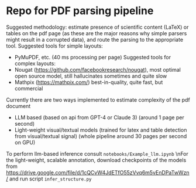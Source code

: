 # Repo for PDF parsing pipeline

Suggested methodology: estimate presence of scientific content (LaTeX) or tables on the pdf page (as these are the major reasons why simple parsers might result in a corrupted data), and route the parsing to the appropriate tool. 
Suggested tools for simple layouts:
- PyMuPDF, etc. (40 ms processing per page)
Suggested tools for complex layouts:
- Nougat (https://github.com/facebookresearch/nougat), most optimal open source model, still hallucinates sometimes and quite slow
- Mathpix (https://mathpix.com/) best-in-quality, quite fast, but commercial

Currently there are two ways implemented to estimate complexity of the pdf document 
- LLM based (based on api from GPT-4 or Claude 3) (around 1 page per second)
- Light-weight visual/textual models (trained for latex and table detection from visual/textual signal) (whole pipeline around 30 pages per second on GPU)

To perform llm-based inference consult `notebooks/Example_llm.ipynb`
\nFor the light-weight, scalable annotation, download checkpoints of the models from https://drive.google.com/file/d/1cQCvW4JdETfO55zVvq6m5vEnDPaTwWzn/
and run script `infer_structure.py`

